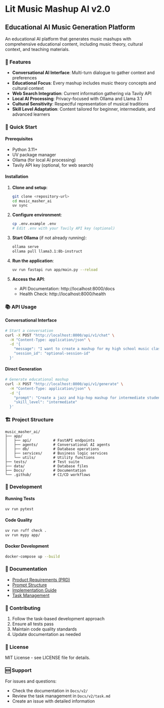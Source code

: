 # Lit Music Mashup AI v2.0
## Educational AI Music Generation Platform

An educational AI platform that generates music mashups with comprehensive educational content, including music theory, cultural context, and teaching materials.

### 🎵 Features

- **Conversational AI Interface**: Multi-turn dialogue to gather context and preferences
- **Educational Focus**: Every mashup includes music theory concepts and cultural context
- **Web Search Integration**: Current information gathering via Tavily API
- **Local AI Processing**: Privacy-focused with Ollama and Llama 3.1
- **Cultural Sensitivity**: Respectful representation of musical traditions
- **Skill Level Adaptation**: Content tailored for beginner, intermediate, and advanced learners

### 🚀 Quick Start

#### Prerequisites
- Python 3.11+
- UV package manager
- Ollama (for local AI processing)
- Tavily API key (optional, for web search)

#### Installation

1. **Clone and setup**:
   ```bash
   git clone <repository-url>
   cd music_masher_ai
   uv sync
   ```

2. **Configure environment**:
   ```bash
   cp .env.example .env
   # Edit .env with your Tavily API key (optional)
   ```

3. **Start Ollama** (if not already running):
   ```bash
   ollama serve
   ollama pull llama3.1:8b-instruct
   ```

4. **Run the application**:
   ```bash
   uv run fastapi run app/main.py --reload
   ```

5. **Access the API**:
   - API Documentation: http://localhost:8000/docs
   - Health Check: http://localhost:8000/health

### 📚 API Usage

#### Conversational Interface
```bash
# Start a conversation
curl -X POST "http://localhost:8000/api/v1/chat" \
  -H "Content-Type: application/json" \
  -d '{
    "message": "I want to create a mashup for my high school music class",
    "session_id": "optional-session-id"
  }'
```

#### Direct Generation
```bash
# Generate educational mashup
curl -X POST "http://localhost:8000/api/v1/generate" \
  -H "Content-Type: application/json" \
  -d '{
    "prompt": "Create a jazz and hip-hop mashup for intermediate students",
    "skill_level": "intermediate"
  }'
```

### 🏗️ Project Structure

```
music_masher_ai/
├── app/
│   ├── api/          # FastAPI endpoints
│   ├── agents/       # Conversational AI agents
│   ├── db/           # Database operations
│   ├── services/     # Business logic services
│   └── utils/        # Utility functions
├── tests/            # Test suite
├── data/             # Database files
├── Docs/             # Documentation
└── .github/          # CI/CD workflows
```

### 🧪 Development

#### Running Tests
```bash
uv run pytest
```

#### Code Quality
```bash
uv run ruff check .
uv run mypy app/
```

#### Docker Development
```bash
docker-compose up --build
```

### 📖 Documentation

- [Product Requirements (PRD)](Docs/v2/prd-v2-1.md)
- [Prompt Structure](Docs/v2/prompt-structure-v2-1.md)
- [Implementation Guide](Docs/v2/implementation-documentation-v2-2.md)
- [Task Management](Docs/v2/task.md)

### 🤝 Contributing

1. Follow the task-based development approach
2. Ensure all tests pass
3. Maintain code quality standards
4. Update documentation as needed

### 📄 License

MIT License - see LICENSE file for details.

### 🆘 Support

For issues and questions:
- Check the documentation in `Docs/v2/`
- Review the task management in `Docs/v2/task.md`
- Create an issue with detailed information
